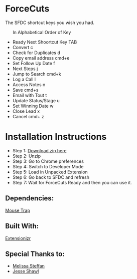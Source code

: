 # ForceCuts
The SFDC shortcut keys you wish you had.

<ul>
<p>In Alphabetical Order of Key</p>
<li class="shortCutKeys">Ready Next Shoortcut Key <span class="highlight"> TAB</span></li>
<li class="shortCutKeys">Convert <span class="highlight"> c</span></li>
<li class="shortCutKeys">Check for Duplicates <span class="highlight"> d</span></li>
<li class="shortCutKeys">Copy email address <span class="highlight"> cmd+e</span></li>
<li class="shortCutKeys">Set Follow Up Date <span class="highlight"> f</span></li>
<li class="shortCutKeys">Next Steps<span class="highlight"> j</span></li>
<li class="shortCutKeys">Jump to Search<span class="highlight"> cmd+k</span></li>
<li class="shortCutKeys">Log a Call <span class="highlight"> l</span></li>
<li class="shortCutKeys">Access Notes<span class="highlight"> n</span></li>
<li class="shortCutKeys">Save <span class="highlight"> cmd+s</span></li>
<li class="shortCutKeys">Email with Tout <span class="highlight"> t</span></li>
<li class="shortCutKeys">Update Status/Stage <span class="highlight"> u</span></li>
<li class="shortCutKeys">Set Winning Date <span class="highlight"> w</span></li>
<li class="shortCutKeys">Close Lead <span class="highlight"> x</span></li>
<li class="shortCutKeys">Cancel <span class="highlight">cmd+ z</span></li>
</ul>

<h1>Installation Instructions</h1>
<ul>
<li>Step 1: <a href="https://github.com/PatrickDePuydt/ForceCuts/archive/master.zip">Download zip here</a></li>
<li>Step 2: Unzip</li>
<li>Step 3: Go to Chrome preferences</li>
<li>Step 4: Switch to Developer Mode</li>
<li>Step 5: Load in Unpacked Extension</li>
<li>Step 6: Go back to SFDC and refresh</li>
<li>Step 7: Wait for ForceCuts Ready and then you can use it.</li>
</ul>

<h2>Dependencies:</h2>
<a href="https://craig.is/killing/mice">Mouse Trap</a>

<h2>Built With:</h2>
<a href="http://extensionizr.com/">Extensionizr</a>

<h2>Special Thanks to:</h2>
<ul>
<li><a href="https://github.com/msteffan">Melissa Steffan</a></li>
<li><a href="https://github.com/jshawl">Jesse Shawl</a></li>
</ul>
